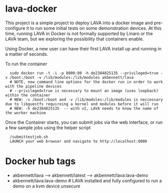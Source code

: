# lava-docker
This project is a simple project to deploy LAVA into a docker image and pre-configure it to run some initial tests on some demonstration devices.  At this time, running LAVA in Docker is not formally supported by Linaro or the LAVA team, but we exploring the possibility that containers enable.  

Using Docker, a new user can have their first LAVA install up and running in a matter of seconds.  

To run the container
```
  sudo docker run -t -i -p 8000:80 -h de2384825135 --privileged=true -v /boot:/boot -v /lib/modules:/lib/modules akbennett/lava
  # NOTE, new command line options for the docker run in order to work with the pipeline devices
  # --privileged=true is necessary to mount an image (uses loopback) within the container
  # NEW: -v /boot:/boot and -v /lib/modules:/lib/modules is neccessary due to libguestfs requireing a kernel and modules before it will run
  # NEW: -h de2384825135  -- with v2, LAVA needs to know the name of the worker machine
```

Once the Container starts, you can submit jobs via the web interface, or run a few sample jobs using the helper script
```
  /submittestjob.sh
  LAUNCH your web browser and navigate to http://localhost:8000
```

# Docker hub tags
* akbennett/lava --> akbennett/latest --> akbennett/lava:lava-demo
* akbennett/lava:lava-demo  # LAVA installed and fully configured to run a demo on a kvm device *unsecure*
